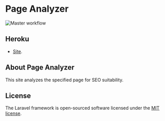 <p align="center"><h1 color="green">Page Analyzer</h1></p>

![Master workflow](https://github.com/Rinatsin/php-project-lvl3/workflows/Master%20workflow/badge.svg)

## Heroku
- [Site](https://boiling-crag-79525.herokuapp.com).

## About Page Analyzer

This site analyzes the specified page for SEO suitability.

## License

The Laravel framework is open-sourced software licensed under the [MIT license](https://opensource.org/licenses/MIT).
